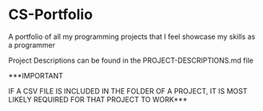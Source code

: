 # CS-Portfolio
A portfolio of all my programming projects that I feel showcase my skills as a programmer

Project Descriptions can be found in the PROJECT-DESCRIPTIONS.md file

***IMPORTANT

IF A CSV FILE IS INCLUDED IN THE FOLDER OF A PROJECT, IT IS MOST LIKELY REQUIRED FOR THAT PROJECT TO WORK***
